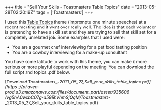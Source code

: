 +++
title = "Sell Your Skills - Toastmasters Table Topics"
date = "2013-05-28T02:20:19Z"
tags = ['Toastmasters']
+++

I used this [Table Topics](http://en.wikipedia.org/wiki/Table_topic "Link:
http://en.wikipedia.org/wiki/Table_topic" ) theme (impromptu one minute
speeches) at a recent meeting and it went over really well. The idea is that
each volunteer is pretending to have a skill set and they are trying to sell
that skill set for a completely unrelated job. Some examples that I used
were:

  * You are a gourmet chef interviewing for a pet food tasting position
  * You are a cowboy interviewing for a make-up consultant

You have some latitude to work with this theme, you can make it more serious
or more playful depending on the meeting. You can download the full script
and topics .pdf below.

[Download Toastmasters_-_2013_05_27_Sell_your_skills_table_topics.pdf](https
://phaven-prod.s3.amazonaws.com/files/document_part/asset/935606
/vg5hA0wkbC07g-a59BhVhmSjQqM/Toastmasters_-
_2013_05_27_Sell_your_skills_table_topics.pdf)

